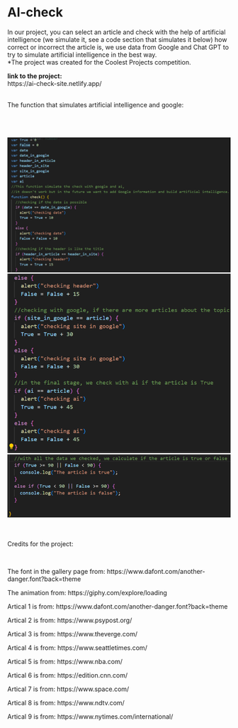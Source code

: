 # AI-check
<p>In our project, you can select an article and check with the help of artificial intelligence (we simulate it, see a code section that simulates it below) how correct or incorrect the article is, we use data from Google and Chat GPT to try to simulate artificial intelligence in the best way. <br>
*The project was created for the Coolest Projects competition.</p>
<strong>link to the project:</strong>
<br>https://ai-check-site.netlify.app/
<br><br><p>The function that simulates artificial intelligence and google: </p> <br> <br> <br>
<img src="./pics_for_readme/Screenshot1.png">
<img src="./pics_for_readme/Screenshot2.png">
<img src="./pics_for_readme/Screenshot 3.png">
<br> <br> <br>
<p>Credits for the project: </p>
<br><p> The font in the gallery page from:
https://www.dafont.com/another-danger.font?back=theme
<br><p> The animation from:
https://giphy.com/explore/loading
<br><p> Artical 1 is from:
https://www.dafont.com/another-danger.font?back=theme
<br><p> Artical 2 is from:
https://www.psypost.org/
<br><p> Artical 3 is from:
https://www.theverge.com/
<br><p> Artical 4 is from:
https://www.seattletimes.com/
<br><p> Artical 5 is from:
https://www.nba.com/
<br><p> Artical 6 is from:
https://edition.cnn.com/
<br><p> Artical 7 is from:
https://www.space.com/
<br><p> Artical 8 is from:
https://www.ndtv.com/
<br><p> Artical 9 is from:
https://www.nytimes.com/international/